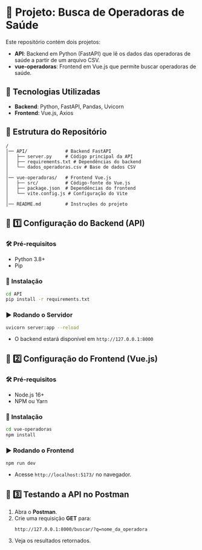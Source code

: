 # 📌 Projeto: Busca de Operadoras de Saúde

Este repositório contém dois projetos:
- **API**: Backend em Python (FastAPI) que lê os dados das operadoras de saúde a partir de um arquivo CSV.
- **vue-operadoras**: Frontend em Vue.js que permite buscar operadoras de saúde.

## 🚀 Tecnologias Utilizadas
- **Backend**: Python, FastAPI, Pandas, Uvicorn
- **Frontend**: Vue.js, Axios

## 📂 Estrutura do Repositório
```
/
│── API/              # Backend FastAPI
│   ├── server.py     # Código principal da API
│   ├── requirements.txt # Dependências do backend
│   └── dados_operadoras.csv # Base de dados CSV
│
│── vue-operadoras/   # Frontend Vue.js
│   ├── src/          # Código-fonte do Vue.js
│   ├── package.json  # Dependências do frontend
│   └── vite.config.js # Configuração do Vite
│
│── README.md         # Instruções do projeto
```

## 📌 1️⃣ Configuração do Backend (API)

### 🛠️ **Pré-requisitos**
- Python 3.8+
- Pip

### 🔧 **Instalação**
```sh
cd API
pip install -r requirements.txt
```

### ▶️ **Rodando o Servidor**
```sh
uvicorn server:app --reload
```
- O backend estará disponível em `http://127.0.0.1:8000`

## 📌 2️⃣ Configuração do Frontend (Vue.js)

### 🛠️ **Pré-requisitos**
- Node.js 16+
- NPM ou Yarn

### 🔧 **Instalação**
```sh
cd vue-operadoras
npm install
```

### ▶️ **Rodando o Frontend**
```sh
npm run dev
```
- Acesse `http://localhost:5173/` no navegador.

## 📌 3️⃣ Testando a API no Postman
1. Abra o **Postman**.
2. Crie uma requisição **GET** para:
   ```
   http://127.0.0.1:8000/buscar/?q=nome_da_operadora
   ```
3. Veja os resultados retornados.
